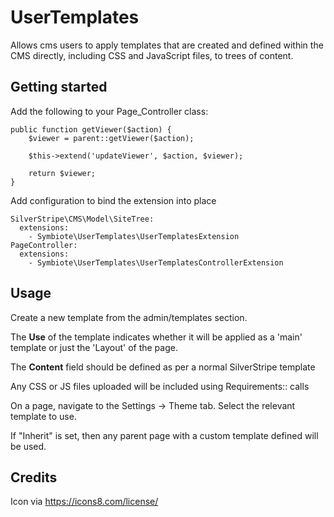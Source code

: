 # UserTemplates

Allows cms users to apply templates that are created and defined within the
CMS directly, including CSS and JavaScript files, to trees of content. 

## Getting started

Add the following to your Page\_Controller class:

    public function getViewer($action) {
        $viewer = parent::getViewer($action);

		$this->extend('updateViewer', $action, $viewer);

        return $viewer;
    }


Add configuration to bind the extension into place

```
SilverStripe\CMS\Model\SiteTree:
  extensions: 
    - Symbiote\UserTemplates\UserTemplatesExtension
PageController:
  extensions:
    - Symbiote\UserTemplates\UserTemplatesControllerExtension
```

## Usage

Create a new template from the admin/templates section.

The **Use** of the template indicates whether it will be applied as a 'main'
template or just the 'Layout' of the page.

The **Content** field should be defined as per a normal SilverStripe template

Any CSS or JS files uploaded will be included using Requirements:: calls


On a page, navigate to the Settings -> Theme tab. Select the relevant template
to use.

If "Inherit" is set, then any parent page with a custom template defined will
be used.


## Credits

Icon via https://icons8.com/license/